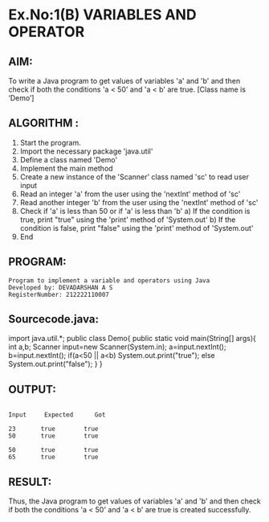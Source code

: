 # Ex.No:1(B) VARIABLES AND OPERATOR

## AIM:
To write a Java program to get values of variables 'a' and 'b' and then check if both the conditions 'a < 50' and 'a < b' are true. [Class name is ‘Demo’]

## ALGORITHM :
1.	Start the program.
2.	Import the necessary package 'java.util'
3.	Define a class named 'Demo'
4.	Implement the main method
5.	Create a new instance of the 'Scanner' class named 'sc' to read user input
6.	Read an integer 'a' from the user using the 'nextInt' method of 'sc'
7.	Read another integer 'b' from the user using the 'nextInt' method of 'sc'
8.	Check if 'a' is less than 50 or if 'a' is less than 'b'
a)	If the condition is true, print "true" using the 'print' method of 'System.out'
b)	If the condition is false, print "false" using the 'print' method of 'System.out'
9.	End





## PROGRAM:
 ```
Program to implement a variable and operators using Java
Developed by: DEVADARSHAN A S
RegisterNumber: 212222110007 
```

## Sourcecode.java:

import java.util.*;
public class Demo{
    public static void main(String[] args){
        int a,b;
        Scanner input=new Scanner(System.in);
        a=input.nextInt();
        b=input.nextInt();
        if(a<50 || a<b)
          System.out.print("true");
        else
          System.out.print("false");
    }
}

## OUTPUT:
```

Input	  Expected   	Got	

23       true        true
50       true        true

50       true        true
65       true        true

```



## RESULT:
Thus, the Java program to get values of variables 'a' and 'b' and then check if both the conditions 'a < 50' and 'a < b' are true is created successfully.
